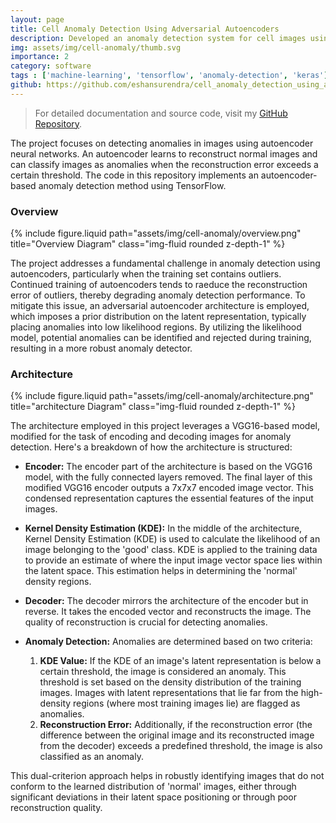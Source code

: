 ```yaml
---
layout: page
title: Cell Anomaly Detection Using Adversarial Autoencoders
description: Developed an anomaly detection system for cell images using adversarial autoencoders, inspired by the paper "Robust Anomaly Detection in Images using Adversarial Autoencoders" by Laura Beggel, Michael Pfeiffer, and Bernd Bischl.
img: assets/img/cell-anomaly/thumb.svg
importance: 2
category: software
tags : ['machine-learning', 'tensorflow', 'anomaly-detection', 'keras']
github: https://github.com/eshansurendra/cell_anomaly_detection_using_autoencoders
---
```


> For detailed documentation and source code, visit my [GitHub Repository](https://github.com/eshansurendra/cell_anomaly_detection_using_autoencoders).

The project focuses on detecting anomalies in images using autoencoder neural networks. An autoencoder learns to reconstruct normal images and can classify images as anomalies when the reconstruction error exceeds a certain threshold. The code in this repository implements an autoencoder-based anomaly detection method using TensorFlow.

### Overview

<div class="row">
    <div class="col-sm mt-3 mt-md-0">
        {% include figure.liquid path="assets/img/cell-anomaly/overview.png" title="Overview Diagram" class="img-fluid rounded z-depth-1" %}
    </div>
</div>

The project addresses a fundamental challenge in anomaly detection using autoencoders, particularly when the training set contains outliers. Continued training of autoencoders tends to raeduce the reconstruction error of outliers, thereby degrading anomaly detection performance. To mitigate this issue, an adversarial autoencoder architecture is employed, which imposes a prior distribution on the latent representation, typically placing anomalies into low likelihood regions. By utilizing the likelihood model, potential anomalies can be identified and rejected during training, resulting in a more robust anomaly detector.

### Architecture

<div class="row">
    <div class="col-sm-6 mt-3 mt-md-0">
        {% include figure.liquid path="assets/img/cell-anomaly/architecture.png" title="architecture Diagram" class="img-fluid rounded z-depth-1" %}
    </div>
</div>


The architecture employed in this project leverages a VGG16-based model, modified for the task of encoding and decoding images for anomaly detection. Here's a breakdown of how the architecture is structured:

- **Encoder:** The encoder part of the architecture is based on the VGG16 model, with the fully connected layers removed. The final layer of this modified VGG16 encoder outputs a 7x7x7 encoded image vector. This condensed representation captures the essential features of the input images.

- **Kernel Density Estimation (KDE):** In the middle of the architecture, Kernel Density Estimation (KDE) is used to calculate the likelihood of an image belonging to the 'good' class. KDE is applied to the training data to provide an estimate of where the input image vector space lies within the latent space. This estimation helps in determining the 'normal' density regions.

- **Decoder:** The decoder mirrors the architecture of the encoder but in reverse. It takes the encoded vector and reconstructs the image. The quality of reconstruction is crucial for detecting anomalies.

- **Anomaly Detection:** Anomalies are determined based on two criteria:
  1. **KDE Value:** If the KDE of an image's latent representation is below a certain threshold, the image is considered an anomaly. This threshold is set based on the density distribution of the training images. Images with latent representations that lie far from the high-density regions (where most training images lie) are flagged as anomalies.
  2. **Reconstruction Error:** Additionally, if the reconstruction error (the difference between the original image and its reconstructed image from the decoder) exceeds a predefined threshold, the image is also classified as an anomaly.

This dual-criterion approach helps in robustly identifying images that do not conform to the learned distribution of 'normal' images, either through significant deviations in their latent space positioning or through poor reconstruction quality.



